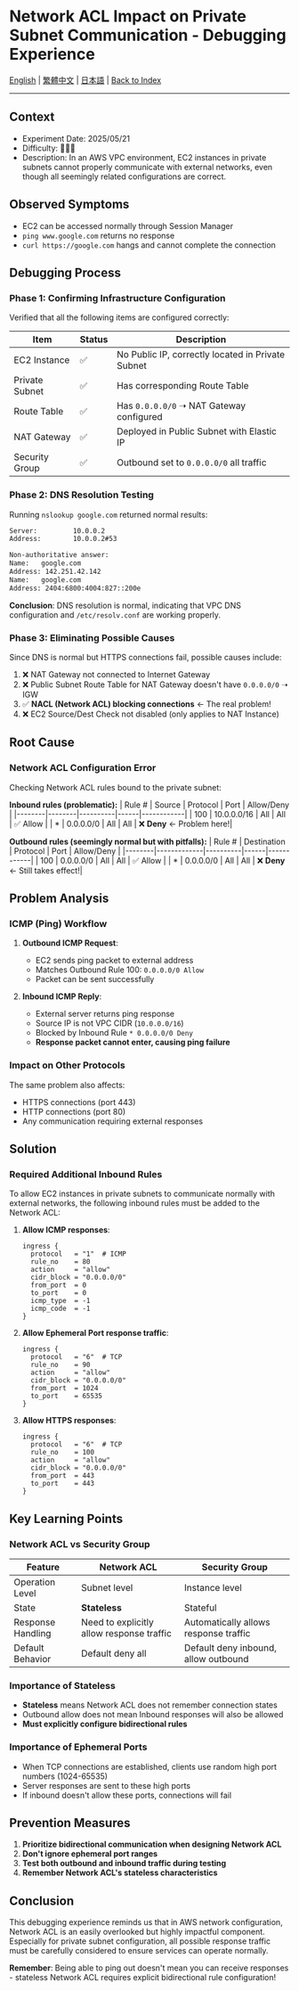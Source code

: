 # Network ACL Impact on Private Subnet Communication - Debugging Experience

[English](01_network_acl_private_subnet_troubleshooting.md) | [繁體中文](../zh-tw/01_network_acl_private_subnet_troubleshooting.md) | [日本語](../ja/01_network_acl_private_subnet_troubleshooting.md) | [Back to Index](../README.md)

---

## Context
- Experiment Date: 2025/05/21
- Difficulty: 🤬🤬🤬
- Description: In an AWS VPC environment, EC2 instances in private subnets cannot properly communicate with external networks, even though all seemingly related configurations are correct.

## Observed Symptoms

- EC2 can be accessed normally through Session Manager
- `ping www.google.com` returns no response
- `curl https://google.com` hangs and cannot complete the connection

## Debugging Process

### Phase 1: Confirming Infrastructure Configuration

Verified that all the following items are configured correctly:

| Item | Status | Description |
|------|--------|-------------|
| EC2 Instance | ✅ | No Public IP, correctly located in Private Subnet |
| Private Subnet | ✅ | Has corresponding Route Table |
| Route Table | ✅ | Has `0.0.0.0/0` ➝ NAT Gateway configured |
| NAT Gateway | ✅ | Deployed in Public Subnet with Elastic IP |
| Security Group | ✅ | Outbound set to `0.0.0.0/0` all traffic |

### Phase 2: DNS Resolution Testing

Running `nslookup google.com` returned normal results:

```bash
Server:         10.0.0.2
Address:        10.0.0.2#53

Non-authoritative answer:
Name:   google.com
Address: 142.251.42.142
Name:   google.com
Address: 2404:6800:4004:827::200e
```

**Conclusion**: DNS resolution is normal, indicating that VPC DNS configuration and `/etc/resolv.conf` are working properly.

### Phase 3: Eliminating Possible Causes

Since DNS is normal but HTTPS connections fail, possible causes include:

1. ❌ NAT Gateway not connected to Internet Gateway
2. ❌ Public Subnet Route Table for NAT Gateway doesn't have `0.0.0.0/0` ➝ IGW
3. ✅ **NACL (Network ACL) blocking connections** ← The real problem!
4. ❌ EC2 Source/Dest Check not disabled (only applies to NAT Instance)

## Root Cause

### Network ACL Configuration Error

Checking Network ACL rules bound to the private subnet:

**Inbound rules (problematic):**
| Rule # | Source | Protocol | Port | Allow/Deny |
|--------|--------|----------|------|------------|
| 100 | 10.0.0.0/16 | All | All | ✅ Allow |
| * | 0.0.0.0/0 | All | All | ❌ **Deny** ← Problem here!|

**Outbound rules (seemingly normal but with pitfalls):**
| Rule # | Destination | Protocol | Port | Allow/Deny |
|--------|-------------|----------|------|------------|
| 100 | 0.0.0.0/0 | All | All | ✅ Allow |
| * | 0.0.0.0/0 | All | All | ❌ **Deny** ← Still takes effect!|

## Problem Analysis

### ICMP (Ping) Workflow

1. **Outbound ICMP Request**:
   - EC2 sends ping packet to external address
   - Matches Outbound Rule 100: `0.0.0.0/0 Allow`
   - Packet can be sent successfully

2. **Inbound ICMP Reply**:
   - External server returns ping response
   - Source IP is not VPC CIDR (`10.0.0.0/16`)
   - Blocked by Inbound Rule `* 0.0.0.0/0 Deny`
   - **Response packet cannot enter, causing ping failure**

### Impact on Other Protocols

The same problem also affects:
- HTTPS connections (port 443)
- HTTP connections (port 80)  
- Any communication requiring external responses

## Solution

### Required Additional Inbound Rules

To allow EC2 instances in private subnets to communicate normally with external networks, the following inbound rules must be added to the Network ACL:

1. **Allow ICMP responses**:
   ```hcl
   ingress {
     protocol   = "1"  # ICMP
     rule_no    = 80
     action     = "allow"
     cidr_block = "0.0.0.0/0"
     from_port  = 0
     to_port    = 0
     icmp_type  = -1
     icmp_code  = -1
   }
   ```

2. **Allow Ephemeral Port response traffic**:
   ```hcl
   ingress {
     protocol   = "6"  # TCP
     rule_no    = 90
     action     = "allow"
     cidr_block = "0.0.0.0/0"
     from_port  = 1024
     to_port    = 65535
   }
   ```

3. **Allow HTTPS responses**:
   ```hcl
   ingress {
     protocol   = "6"  # TCP
     rule_no    = 100
     action     = "allow" 
     cidr_block = "0.0.0.0/0"
     from_port  = 443
     to_port    = 443
   }
   ```

## Key Learning Points

### Network ACL vs Security Group

| Feature | Network ACL | Security Group |
|---------|-------------|----------------|
| Operation Level | Subnet level | Instance level |
| State | **Stateless** | Stateful |
| Response Handling | Need to explicitly allow response traffic | Automatically allows response traffic |
| Default Behavior | Default deny all | Default deny inbound, allow outbound |

### Importance of Stateless

- **Stateless** means Network ACL does not remember connection states
- Outbound allow does not mean Inbound responses will also be allowed
- **Must explicitly configure bidirectional rules**

### Importance of Ephemeral Ports

- When TCP connections are established, clients use random high port numbers (1024-65535)
- Server responses are sent to these high ports
- If inbound doesn't allow these ports, connections will fail

## Prevention Measures

1. **Prioritize bidirectional communication when designing Network ACL**
2. **Don't ignore ephemeral port ranges**
3. **Test both outbound and inbound traffic during testing**
4. **Remember Network ACL's stateless characteristics**

## Conclusion

This debugging experience reminds us that in AWS network configuration, Network ACL is an easily overlooked but highly impactful component. Especially for private subnet configuration, all possible response traffic must be carefully considered to ensure services can operate normally.

**Remember**: Being able to ping out doesn't mean you can receive responses - stateless Network ACL requires explicit bidirectional rule configuration! 
